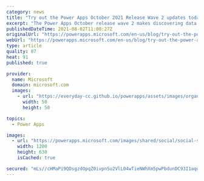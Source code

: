```yaml
---
category: news
title: "Try out the Power Apps October 2021 Release Wave 2 updates today!"
excerpt: "The Power Apps October release wave 2 makes discovering data much easier and comes with enhanced UI experiences that are modern; take advantage of these now for your Model-driven apps."
publishedDateTime: 2021-08-02T11:00:27Z
originalUrl: "https://powerapps.microsoft.com/en-us/blog/try-out-the-power-apps-october-2021-release-wave-2-updates-today/"
webUrl: "https://powerapps.microsoft.com/en-us/blog/try-out-the-power-apps-october-2021-release-wave-2-updates-today/"
type: article
quality: 87
heat: 91
published: true

provider:
  name: Microsoft
  domain: microsoft.com
  images:
    - url: "https://everyday-cc.github.io/powerapps/assets/images/organizations/microsoft.com-50x50.jpg"
      width: 50
      height: 50

topics:
  - Power Apps

images:
  - url: "https://powerapps.microsoft.com/images/shared/social/social-share-post-ignite.png"
    width: 1200
    height: 630
    isCached: true

secured: "mLs//cHMaPi9QDsgzdOpqZ0ivpnSu2VlL04wTieNWhXm5pwPbdunDC93I1aqqmGsNPetNt7WJCmo0wAadFWzrVPne6xA+aAJOttYBZdtToFqrLGqv2o51qh7xqdqlN5jB48cRNO2Eq1lZCrjEvcwxPrLIbHY4NEb3qrAErgRnZ5IX5eafDby69yzO86F+JnSD8XkltDYd3K6Do7TUkG53NN/Ku22NqsziQUat1t1XDlHPa5I2SuppqB9C17h4cECwrUf1h/0nrddykfwu4FIkSa1oFWu0bP70LRuLDYNHoi7O1RyWC7TdNUklTSOW3r2Me1WpQZGZntQKizHc2bQVXN9ingU7IBRVVsv8X7np4s=;Z2KvmkZQjczV86G+lGRYhA=="
---
```


